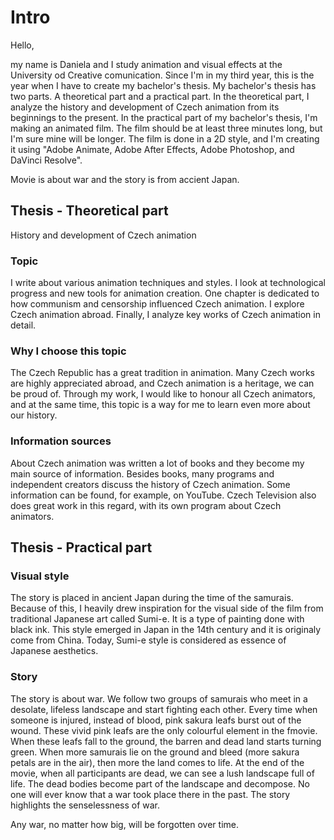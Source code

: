 # Intro
Hello,
 
 my name is Daniela and I study animation and visual effects at the University od Creative comunication. Since I'm in my third year, this is the year when I have to create my bachelor's thesis.
My bachelor's thesis has two parts. A theoretical part and a practical part.
In the theoretical part, I analyze the history and development of Czech animation from its beginnings to the present. In the practical part of my bachelor's thesis, I'm making an animated film. The film should be at least three minutes long, but I'm sure mine will be longer. The film is done in a 2D style, and I'm creating it using "Adobe Animate, Adobe After Effects, Adobe Photoshop, and DaVinci Resolve".

Movie is about war and the story is from accient Japan. 

## Thesis - Theoretical part
History and development of Czech animation

### Topic
I write about various animation techniques and styles. I look at technological progress and new tools for animation creation. One chapter is dedicated to how communism and censorship influenced Czech animation. I explore Czech animation abroad. Finally, I analyze key works of Czech animation in detail.

### Why I choose this topic

The Czech Republic has a great tradition in animation. Many Czech works are highly appreciated abroad, and Czech animation is a heritage, we can be proud of. Through my work, I would like to honour all Czech animators, and at the same time, this topic is a way for me to learn even more about our history.

### Information sources
About Czech animation was written a lot of books and they become my main source of information. Besides books, many programs and independent creators discuss the history of Czech animation. Some information can be found, for example, on YouTube. Czech Television also does great work in this regard, with its own program about Czech animators.



## Thesis - Practical part

### Visual style
The story is placed in ancient Japan during the time of the samurais. Because of this, I heavily drew inspiration for the visual side of the film from traditional Japanese art called Sumi-e. It is a type of painting done with black ink. This style emerged in Japan in the 14th century and it is originaly come from China. Today, Sumi-e style is considered as essence of Japanese aesthetics.

### Story
The story is about war. We follow two groups of samurais who meet in a desolate, lifeless landscape and start fighting each other. Every time when someone is injured, instead of blood, pink sakura leafs burst out of the wound. These vivid pink leafs are the only colourful element in the fmovie. When these leafs fall to the ground, the barren and dead land starts turning green. When more samurais lie on the ground and bleed (more sakura petals are in the air), then more the land comes to life. At the end of the movie, when all participants are dead, we can see a lush landscape full of life. The dead bodies become part of the landscape and decompose. No one will ever know that a war took place there in the past. The story highlights the senselessness of war.

Any war, no matter how big, will be forgotten over time.

